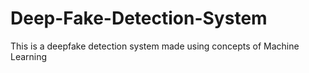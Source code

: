 # Deep-Fake-Detection-System
This is a deepfake detection system made using concepts of Machine Learning 
